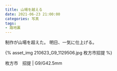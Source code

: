```yaml
---
title: 山場を越える
date: 2021-06-23 21:00:00
categories: 写真
tags:
- 路地裏
---
```


制作が山場を超えた。
明日、一気に仕上げる。

{% asset_img 210623_G9_1129506.jpg 枚方市招提 %}

枚方市　招提 | G9/G42.5mm